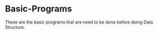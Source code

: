 # Basic-Programs
These are the basic programs that are need to be done before doing Data Structure.
